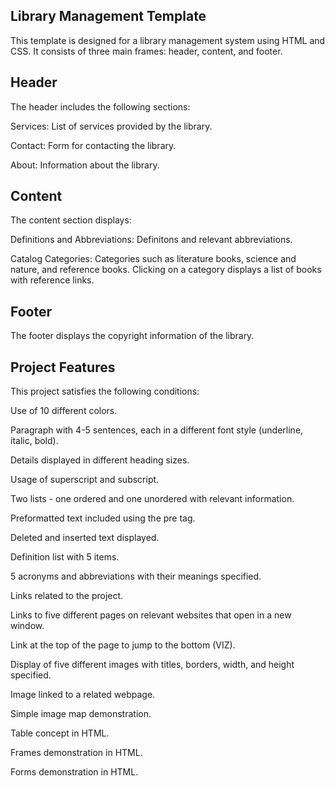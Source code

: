 ## Library Management Template
This template is designed for a library management system using HTML and CSS. It consists of three main frames: header, content, and footer.

## Header
The header includes the following sections:

Services: List of services provided by the library.

Contact: Form for contacting the library.

About: Information about the library.

## Content
The content section displays:

Definitions and Abbreviations: Definitons and relevant abbreviations.

Catalog Categories: Categories such as literature books, science and nature, and reference books. Clicking on a category displays a list of books with reference links.

## Footer
The footer displays the copyright information of the library.

## Project Features
This project satisfies the following conditions:

Use of 10 different colors.

Paragraph with 4-5 sentences, each in a different font style (underline, italic, bold).

Details displayed in different heading sizes.

Usage of superscript and subscript.

Two lists - one ordered and one unordered with relevant information.

Preformatted text included using the pre tag.

Deleted and inserted text displayed.

Definition list with 5 items.

5 acronyms and abbreviations with their meanings specified.

Links related to the project.

Links to five different pages on relevant websites that open in a new window.

Link at the top of the page to jump to the bottom (VIZ).

Display of five different images with titles, borders, width, and height specified.

Image linked to a related webpage.

Simple image map demonstration.

Table concept in HTML.

Frames demonstration in HTML.

Forms demonstration in HTML.
